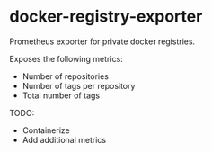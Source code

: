 # docker-registry-exporter
Prometheus exporter for private docker registries.

Exposes the following metrics:

* Number of repositories
* Number of tags per repository
* Total number of tags

TODO:

* Containerize
* Add additional metrics

